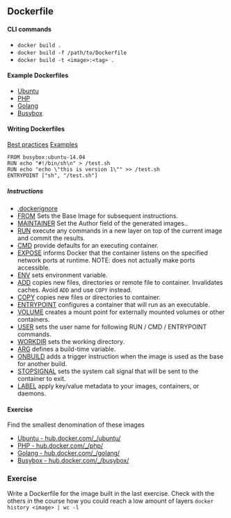 ## Dockerfile

#### CLI commands

  * `docker build .`
  * `docker build -f /path/to/Dockerfile`
  * `docker build -t <image>:<tag> .`

#### Example Dockerfiles

 * [Ubuntu](https://hub.docker.com/_/ubuntu/)
 * [PHP](https://hub.docker.com/_/php/)
 * [Golang](https://hub.docker.com/_/golang/)
 * [Busybox](https://hub.docker.com/_/busybox/)

#### Writing Dockerfiles

[Best practices](https://docs.docker.com/engine/userguide/eng-image/dockerfile_best-practices/)
[Examples](https://docs.docker.com/engine/reference/builder/#dockerfile-examples)

    FROM busybox:ubuntu-14.04
    RUN echo "#!/bin/sh\n" > /test.sh
    RUN echo "echo \"this is version 1\"" >> /test.sh
    ENTRYPOINT ["sh", "/test.sh"]


##### Instructions

* [.dockerignore](https://docs.docker.com/engine/reference/builder/#dockerignore-file)
* [FROM](https://docs.docker.com/engine/reference/builder/#from) Sets the Base Image for subsequent instructions.
* [MAINTAINER](https://docs.docker.com/engine/reference/builder/#maintainer) Set the Author field of the generated images..
* [RUN](https://docs.docker.com/engine/reference/builder/#run) execute any commands in a new layer on top of the current image and commit the results.
* [CMD](https://docs.docker.com/engine/reference/builder/#cmd) provide defaults for an executing container.
* [EXPOSE](https://docs.docker.com/engine/reference/builder/#expose) informs Docker that the container listens on the specified network ports at runtime.  NOTE: does not actually make ports accessible.
* [ENV](https://docs.docker.com/engine/reference/builder/#env) sets environment variable.
* [ADD](https://docs.docker.com/engine/reference/builder/#add) copies new files, directories or remote file to container.  Invalidates caches. Avoid `ADD` and use `COPY` instead.
* [COPY](https://docs.docker.com/engine/reference/builder/#copy) copies new files or directories to container.
* [ENTRYPOINT](https://docs.docker.com/engine/reference/builder/#entrypoint) configures a container that will run as an executable.
* [VOLUME](https://docs.docker.com/engine/reference/builder/#volume) creates a mount point for externally mounted volumes or other containers.
* [USER](https://docs.docker.com/engine/reference/builder/#user) sets the user name for following RUN / CMD / ENTRYPOINT commands.
* [WORKDIR](https://docs.docker.com/engine/reference/builder/#workdir) sets the working directory.
* [ARG](https://docs.docker.com/engine/reference/builder/#arg) defines a build-time variable.
* [ONBUILD](https://docs.docker.com/engine/reference/builder/#onbuild) adds a trigger instruction when the image is used as the base for another build.
* [STOPSIGNAL](https://docs.docker.com/engine/reference/builder/#stopsignal) sets the system call signal that will be sent to the container to exit.
* [LABEL](https://docs.docker.com/engine/userguide/labels-custom-metadata/) apply key/value metadata to your images, containers, or daemons.

#### Exercise

Find the smallest denomination of these images

 * [Ubuntu - hub.docker.com/_/ubuntu/](https://hub.docker.com/_/ubuntu/)
 * [PHP - hub.docker.com/_/php/](https://hub.docker.com/_/php/)
 * [Golang - hub.docker.com/_/golang/](https://hub.docker.com/_/golang/)
 * [Busybox - hub.docker.com/_/busybox/](https://hub.docker.com/_/busybox/)

### Exercise

Write a Dockerfile for the image built in the last exercise. Check with the others in the course how you could reach a low amount of layers `docker history <image> | wc -l`



